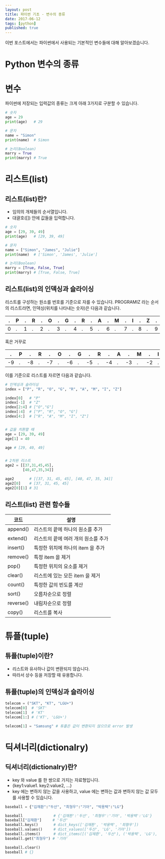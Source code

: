 ```yaml
---
layout: post  
title: 파이썬 기초 - 변수의 종류  
date: 2017-06-12  
tags: [python]  
published: true  
---
```


이번 포스트에서는 파이썬에서 사용되는 기본적인 변수들에 대해 알아보겠습니다.

# Python 변수의 종류

# 변수

파이썬에 저장되는 입력값의 종류는 크게 아래 3가지로 구분할 수 있습니다.

```python
# 숫자
age = 29
print(age)   # 29

# 문자
name = "Simon"
print(name)  # Simon

# 논리(Boolean)
marry = True
print(marry) # True
```


# 리스트(list)

## 리스트(list)란?

- 임의의 개체들의 순서열입니다.
- 대괄호([]) 안에 값들을 입력합니다.

```python
# 숫자
age = [29, 39, 49]
print(age)   # [29, 39, 49]

# 문자
name = ["Simon", "James", "Julie"]
print(name)  # ['Simon', 'James', 'Julie']

# 논리(Boolean)
marry = [True, False, True]
print(marry) # [True, False, True]
```


## 리스트(list)의 인덱싱과 슬라이싱

리스트를 구성하는 원소를 번호를 기준으로 자를 수 있습니다.
PROGRAMIZ 라는 순서의 리스트라면, 인덱싱(위치를 나타내는 숫자)은 다음과 같습니다.

.|P|.|R|.|O|.|G|.|R|.|A|.|M|.|I|.|Z|.
-|-|-|-|-|-|-|-|-|-|-|-|-|-|-|-|-|-|-
0|.|1|.|2|.|3|.|4|.|5|.|6|.|7|.|8|.|9

혹은 거꾸로

 .|P| .|R| .|O| .|G| .|R| .|A| .|M| .|I| .|Z
--|-|--|-|--|-|--|-|--|-|--|-|--|-|--|-|--|-
-9|.|-8|.|-7|.|-6|.|-5|.|-4|.|-3|.|-2|.|-1|.

이를 기준으로 리스트를 자르면 다음과 같습니다.

```python
# 인덱싱과 슬라이싱
index = ["P", "R", "O", "G", "R", "A", "M", "I", "Z"]

index[0]   # "P"
index[-1]  # "Z"
index[2:4] # ["O","G"]
index[:4]  # ["P", "R", "O", "G"]
index[4:]  # ["R", "A", "M", "I", "Z"]


# 값을 치환할 때
age = [29, 39, 49]
age[1] = 40

age # [29, 40, 49]


# 2차원 리스트
age2 = [[37,31,45,45],
        [40,47,35,34]]

age2       # [[37, 31, 45, 45], [40, 47, 35, 34]]
age2[0]    # [37, 31, 45, 45]
age2[0][1] # 31
```


## 리스트(list) 관련 함수들

코드      |설명
---------|----------------
append() |리스트의 끝에 하나의 원소를 추가
extend() |리스트의 끝에 여러 개의 원소를 추가
insert() |특정한 위치에 하나의 item 을 추가
remove() |특정 item 을 제거
pop()    |특정한 위치의 요소를 제거
clear()  |리스트에 있는 모든 item 을 제거
count()  |특정한 값의 빈도를 계산
sort()   |오름차순으로 정렬
reverse()|내림차순으로 정렬
copy()   |리스트를 복사




# 튜플(tuple)

## 튜플(tuple)이란?

- 리스트와 유사하나 값이 변환되지 않습니다.
- 따라서 상수 등을 저장할 때 유용합니다.


## 튜플(tuple)의 인덱싱과 슬라이싱

```python
telecom = ("SKT", "KT", "LGU+")
telecom[0]  # 'SKT'
telecom[1]  # 'KT'
telecom[1:] # ('KT', 'LGU+')

telecom[1] = "Samsung" # 튜플은 값이 변환되지 않으므로 error 발생
```



# 딕셔너리(dictionalry)

## 딕셔너리(dictionalry)란?

- key 와 value 를 한 쌍으로 가지는 자료형입니다.
- {key1:value1. key2:value2, ...}
- key 에는 변하지 않는 값을 사용하고, value 에는 변하는 값과 변하지 않는 값 모두를 사용할 수 있습니다.

```python
baseball = {"김재환":"두산", "최형우":"기아", "박용택":"LG"}

baseball              # {'김재환':'두산', '최형우':'기아', '박용택':'LG'}
baseball["김재환"]     # '두산'
baseball.keys()       # dict_keys(['김재환', '박용택', '최형우'])
baseball.values()     # dict_values(['두산', 'LG', '기아'])
baseball.items()      # dict_items([('김재환', '두산'), ('박용택', 'LG'), ('최형우', '기아')])
baseball.get("최형우") # '기아'

baseball.clear()
baseball # {}
```
